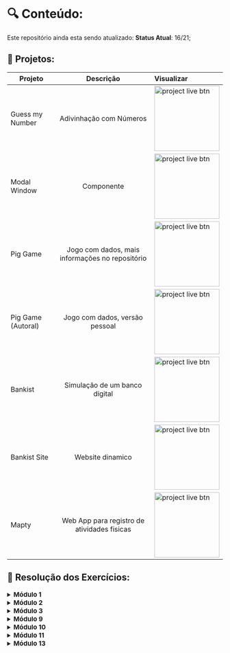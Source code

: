 


# :mag: Conteúdo:
Este repositório ainda esta sendo atualizado:
**Status Atual**: 16/21;

## :open_file_folder: Projetos:


| Projeto  |   Descrição    |  Visualizar |
|----------|:--------------:|:------------|
| Guess my Number |  Adivinhação com Números | <a href="https://github.com/LuisMatheus-dev/Udemy-Javascript/tree/master/Projects/Guess%20My%20Number"><img src="https://i.imgur.com/uLkkKPn.png" width="152" alt="project live btn"></a>|
| Modal Window |    Componente   |   <a href="https://github.com/LuisMatheus-dev/Udemy-Javascript/tree/master/Projects/Modal%20Window"><img src="https://i.imgur.com/uLkkKPn.png" width="152" alt="project live btn"></a> |
|  Pig Game |  Jogo com dados, mais informações no repositório  | <a href="https://dice-js-course.netlify.app"><img src="https://i.imgur.com/uLkkKPn.png" width="152" alt="project live btn"></a> |
|  Pig Game (Autoral) |  Jogo com dados, versão pessoal  |   <a href="https://dice-game-js-course.netlify.app"><img src="https://i.imgur.com/uLkkKPn.png" width="152" alt="project live btn"></a> |
|  Bankist | Simulação de um banco digital| <a href="https://github.com/LuisMatheus-dev/Udemy-Javascript/tree/master/Projects/Bankist"><img src="https://i.imgur.com/uLkkKPn.png" width="152" alt="project live btn"></a> |
|  Bankist Site | Website dinamico  | <a href="https://github.com/LuisMatheus-dev/Udemy-Javascript/tree/master/Projects/Bankist%20-%20site"><img src="https://i.imgur.com/uLkkKPn.png" width="152" alt="project live btn"></a> |
|  Mapty | Web App para registro de atividades fisicas |    <a href="https://mapty-js-course.netlify.app"><img src="https://i.imgur.com/uLkkKPn.png" width="152" alt="project live btn"></a> |



## :memo: Resolução dos Exercícios:

 <details>
  <summary><strong style="font-size: 15px;">Módulo 1</strong></summary>
  <p>
    - Desafio 1
    <br> - Desafio 2
    <br> - Desafio 3
    <br> - Desafio 4
  </p>
</details> 

 <details>
  <summary><strong style="font-size: 15px;">Módulo 2</strong></summary>
  <p>
  - Desafio 5
  <br> - Desafio 6
  <br> - Desafio 7
  <br> - Desafio 8
  </p>
</details> 

<details>
<summary><strong style="font-size: 15px;">Módulo 3</strong></summary>
  <p>
- Desafio 9
  </p>
</details> 

 <details>
  <summary><strong style="font-size: 15px;">Módulo 9</strong></summary>
<p>
  - Desafio 10
  <br> - Desafio 11
  <br> - Desafio 12
  <br> - Desafio 13
</p>
</details>

<details>
  <summary><strong style="font-size: 15px;">Módulo 10</strong></summary>
<p>
  <br> - Desafio 14
  <br> - Desafio 15
</p>
</details>

<details>
  <summary><strong style="font-size: 15px;">Módulo 11</strong></summary>
<p>
- Desafio 16, Desafio 17
- Desafio 18
- Desafio 19
</p>
</details>

<details>
  <summary><strong style="font-size: 15px;">Módulo 13</strong></summary>
<p>
  <br> - Desafio 20
  <br> - Desafio 21
  <br> - Desafio 22
  <br> - Desafio 23
</p>
</details>

